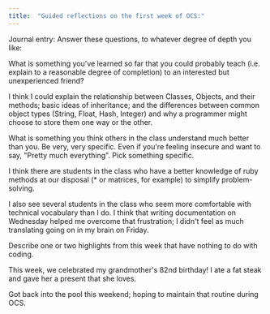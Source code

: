 ```yaml
---
title:  "Guided reflections on the first week of OCS:"
---
```


Journal entry: Answer these questions, to whatever degree of depth you like:

What is something you've learned so far that you could probably teach (i.e. explain to a reasonable degree of completion) to an interested but unexperienced friend?

  I think I could explain the relationship between Classes, Objects, and their methods; basic ideas of inheritance; and the differences between common object types (String, Float, Hash, Integer) and why a programmer might choose to store them one way or the other. 

What is something you think others in the class understand much better than you. Be very, very specific. Even if you're feeling insecure and want to say, "Pretty much everything". Pick something specific.

  I think there are students in the class who have a better knowledge of ruby methods at our disposal (* or matrices, for example) to simplify problem-solving.
  
  I also see several students in the class who seem more comfortable with technical vocabulary than I do. I think that writing documentation on Wednesday helped me overcome that frustration; I didn't feel as much translating going on in my brain on Friday.

Describe one or two highlights from this week that have nothing to do with coding.

  This week, we celebrated my grandmother's 82nd birthday! I ate a fat steak and gave her a present that she loves.

  Got back into the pool this weekend; hoping to maintain that routine during OCS.


